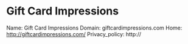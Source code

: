 
# Gift Card Impressions

Name: Gift Card Impressions
Domain: giftcardimpressions.com
Home: http://giftcardimpressions.com/
Privacy_policy: http://
